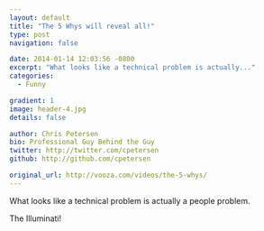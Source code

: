 ```yaml
---
layout: default
title: "The 5 Whys will reveal all!"
type: post
navigation: false

date: 2014-01-14 12:03:56 -0800
excerpt: "What looks like a technical problem is actually..."
categories:
  - Funny

gradient: 1
image: header-4.jpg
details: false

author: Chris Petersen
bio: Professional Guy Behind the Guy
twitter: http://twitter.com/cpetersen
github: http://github.com/cpetersen

original_url: http://vooza.com/videos/the-5-whys/
---
```



What looks like a technical problem is actually a people problem. 

 The Illuminati! 

 
